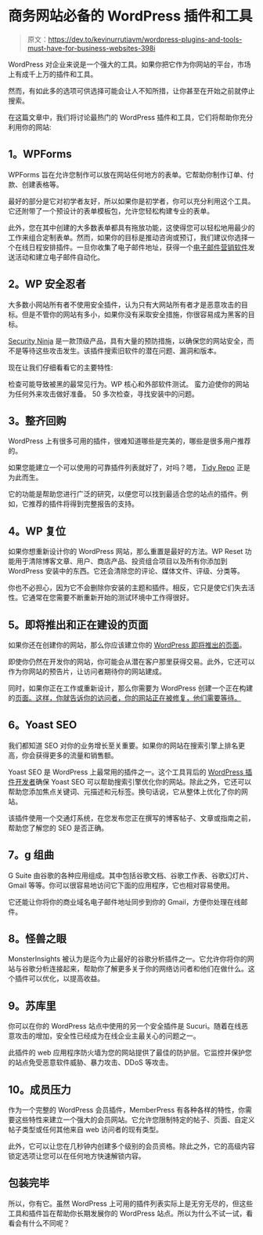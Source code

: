 # 商务网站必备的 WordPress 插件和工具

> 原文：<https://dev.to/kevinurrutiavm/wordpress-plugins-and-tools-must-have-for-business-websites-398i>

WordPress 对企业来说是一个强大的工具。如果你把它作为你网站的平台，市场上有成千上万的插件和工具。

然而，有如此多的选项可供选择可能会让人不知所措，让你甚至在开始之前就停止搜索。

在这篇文章中，我们将讨论最热门的 WordPress 插件和工具，它们将帮助你充分利用你的网站:

## 1。WPForms

WPForms 旨在允许您制作可以放在网站任何地方的表单。它帮助你制作订单、付款、创建表格等。

最好的部分是它对初学者友好，所以如果你是初学者，你可以充分利用这个工具。它还附带了一个预设计的表单模板包，允许您轻松构建专业的表单。

此外，您在其中创建的大多数表单都具有拖放功能，这使得您可以轻松地用最少的工作来组合定制表单。然而，如果你的目标是推动咨询或预订，我们建议你选择一个在线日程安排插件。一旦你收集了电子邮件地址，获得一个[电子邮件营销软件](https://automizy.com/)发送活动和建立电子邮件自动化。

## 2。WP 安全忍者

大多数小网站所有者不使用安全插件，认为只有大网站所有者才是恶意攻击的目标。但是不管你的网站有多小，如果你没有采取安全措施，你很容易成为黑客的目标。

[Security Ninja](https://wpsecurityninja.com/) 是一款顶级产品，具有大量的预防措施，以确保您的网站安全，而不是等待这些攻击发生。该插件搜索旧软件的潜在问题、漏洞和版本。

现在让我们仔细看看它的主要特性:

检查可能导致被黑的最常见行为。WP 核心和外部软件测试。
蛮力迫使你的网站为任何外来攻击做好准备。
50 多次检查，寻找安装中的问题。

## 3。整齐回购

WordPress 上有很多可用的插件，很难知道哪些是完美的，哪些是很多用户推荐的。

如果您能建立一个可以使用的可靠插件列表就好了，对吗？嗯， [Tidy Repo](https://tidyrepo.com/) 正是为此而生。

它的功能是帮助您进行广泛的研究，以便您可以找到最适合您的站点的插件。例如，它推荐的插件将得到完整报告的支持。

## 4。WP 复位

如果你想重新设计你的 WordPress 网站，那么重置是最好的方法。WP Reset 功能用于清除博客文章、用户、商店产品、投资组合项目以及所有你添加到 WordPress 安装中的东西。它还会清除您的评论、媒体文件、评级、分类等。

你也不必担心，因为它不会删除你安装的主题和插件。相反，它只是使它们失去活性。它通常在您需要不断重新开始的测试环境中工作得很好。

## 5。即将推出和正在建设的页面

如果你还在创建你的网站，那么你应该建立你的 [WordPress 即将推出的页面](https://comingsoonwp.com/)。

即使你仍然在开发你的网站，你可能会从潜在客户那里获得交易。此外，它还可以作为你网站的预告片，让访问者期待你的网站建成。

同时，如果你正在工作或重新设计，那么你需要为 WordPress 创建一个正在构建的[页面。这样，你就告诉你的访问者，你的网站正在被修复，他们需要等待。](https://underconstructionpage.com/)

## 6。Yoast SEO

我们都知道 SEO 对你的业务增长至关重要。如果你的网站在搜索引擎上排名更高，你会获得更多的流量和销售额。

Yoast SEO 是 WordPress 上最常用的插件之一。这个工具背后的 [WordPress 插件开发者](https://www.namanmodi.com/hire-wordpress-developer/)确保 Yoast SEO 可以帮助搜索引擎优化你的网站。除此之外，它还可以帮助您添加焦点关键词、元描述和元标签。换句话说，它从整体上优化了你的网站。

该插件使用一个交通灯系统，在您发布您正在撰写的博客帖子、文章或指南之前，帮助您了解您的 SEO 是否正确。

## 7。g 组曲

G Suite 由谷歌的各种应用组成。其中包括谷歌文档、谷歌工作表、谷歌幻灯片、Gmail 等等。你可以很容易地访问它下面的应用程序，它也相对容易使用。

它还能让你将你的商业域名电子邮件地址同步到你的 Gmail，方便你处理在线邮件。

## 8。怪兽之眼

MonsterInsights 被认为是迄今为止最好的谷歌分析插件之一。它允许你将你的网站与谷歌分析连接起来，帮助你了解更多关于你的网络访问者和他们在做什么。这个插件可以优化，以提高收益。

## 9。苏库里

你可以在你的 WordPress 站点中使用的另一个安全插件是 Sucuri。随着在线恶意攻击的增加，安全性已经成为在线企业主最关心的问题之一。

此插件的 web 应用程序防火墙为您的网站提供了最佳的防护层。它监控并保护您的站点免受恶意软件威胁、暴力攻击、DDoS 等攻击。

## 10。成员压力

作为一个完整的 WordPress 会员插件，MemberPress 有各种各样的特性，你需要这些特性来建立一个强大的会员网站。它允许您限制特定的帖子、页面、自定义帖子类型或任何其他来自 web 访问者的现有类型。

此外，它可以让您在几秒钟内创建多个级别的会员资格。除此之外，它的高级内容锁定选项让您可以在任何地方快速解锁内容。

## 包装完毕

所以，你有它。虽然 WordPress 上可用的插件列表实际上是无穷无尽的，但这些工具和插件旨在帮助你长期发展你的 WordPress 站点。所以为什么不试一试，看看会有什么不同呢？